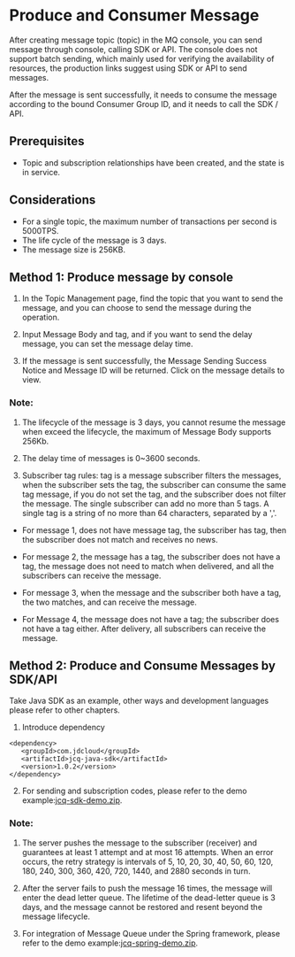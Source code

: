 # Produce and Consumer Message
After creating message topic (topic) in the MQ console, you can send message through console, calling SDK or API.
The console does not support batch sending, which mainly used for verifying the availability of resources, the production links suggest using SDK or API to send messages.
    
After the message is sent successfully, it needs to consume the message according to the bound Consumer Group ID, and it needs to call the SDK / API.

## Prerequisites
- Topic and subscription relationships have been created, and the state is in service.

## Considerations
- For a single topic, the maximum number of transactions per second is 5000TPS.
- The life cycle of the message is 3 days.
- The message size is 256KB.

## Method 1: Produce message by console
1. In the Topic Management page, find the topic that you want to send the message, and you can choose to send the message during the operation.

2. Input Message Body and tag, and if you want to send the delay message, you can set the message delay time.

3. If the message is sent successfully, the Message Sending Success Notice and Message ID will be returned. Click on the message details to view.

### Note:

1. The lifecycle of the message is 3 days, you cannot resume the message when exceed the lifecycle, the maximum of Message Body supports 256Kb.

2. The delay time of messages is 0~3600 seconds.

3. Subscriber tag rules: tag is a message subscriber filters the messages, when the subscriber sets the tag, the subscriber can consume the same tag message, if you do not set the tag, and the subscriber does not filter the message. The single subscriber can add no more than 5 tags. A single tag is a string of no more than 64 characters, separated by a ','.

- For message 1, does not have message tag, the subscriber has tag, then the subscriber does not match and receives no news.

- For message 2, the message has a tag, the subscriber does not have a tag, the message does not need to match when delivered, and all the subscribers can receive the message.

- For message 3, when the message and the subscriber both have a tag, the two matches, and can receive the message.

- For Message 4, the message does not have a tag; the subscriber does not have a tag either. After delivery, all subscribers can receive the message.


## Method 2: Produce and Consume Messages by SDK/API

Take Java SDK as an example, other ways and development languages please refer to other chapters.

1. Introduce dependency
```
<dependency>
   <groupId>com.jdcloud</groupId>
   <artifactId>jcq-java-sdk</artifactId>
   <version>1.0.2</version>
</dependency>
```
2. For sending and subscription codes, please refer to the demo example:[jcq-sdk-demo.zip](http://jcq-inuse-important-cannotdelete.oss.cn-north-1.jcloudcs.com/jcq-sdk-demo.zip).

### Note:

1. The server pushes the message to the subscriber (receiver) and guarantees at least 1 attempt and at most 16 attempts. When an error occurs, the retry strategy is intervals of 5, 10, 20, 30, 40, 50, 60, 120, 180, 240, 300, 360, 420, 720, 1440, and 2880 seconds in turn.

2. After the server fails to push the message 16 times, the message will enter the dead letter queue. The lifetime of the dead-letter queue is 3 days, and the message cannot be restored and resent beyond the message lifecycle.

3. For integration of Message Queue under the Spring framework, please refer to the demo example:[jcq-spring-demo.zip](http://jcq-inuse-important-cannotdelete.oss.cn-north-1.jcloudcs.com/jcq-spring-demo.zip).

